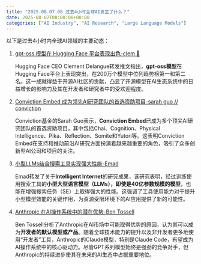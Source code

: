 ```yaml
---
title: "2025.08.07.08 过去4小时全球AI发生了什么？"
date: 2025-08-07T08:00:00+08:00
categories: ["AI Industry", "AI Research", "Large Language Models"]
---
```


以下是过去4小时内全球AI领域的主要动态：

1.  [gpt-oss 模型在 Hugging Face 平台表现出色-clem 🤗](https://x.com/ClementDelangue/status/1953215617047179466)

    Hugging Face CEO Clement Delangue转发推文指出，**gpt-oss模型**在Hugging Face平台上表现突出，在200万个模型中位列趋势榜第一和第二名。这一成就得益于开源AI社区的贡献，凸显了开源模型在AI生态系统中的日益增长的影响力及其在开发者和研究者中的受欢迎程度。

2.  [Conviction Embed 成为领先AI研究团队的首选资助项目-sarah guo // conviction](https://x.com/saranormous/status/1953209719449080122)

    Conviction基金的Sarah Guo表示，**Conviction Embed**已成为多个顶尖AI研究团队的首选资助项目，其中包括Chai、Cognition、Physical Intelligence、Pika、Reflection、Somite和Yutori等。这表明Conviction Embed在支持和推动前沿AI研究方面扮演着越来越重要的角色，吸引了众多创新型AI公司和项目的关注。

3.  [小型LLMs结合搜索工具实现强大性能-Emad](https://x.com/EMostaque/status/1953206962088235364)

    Emad转发了关于**Intelligent Internet**的研究成果，该研究表明，经过训练使用搜索工具的**小型大型语言模型（LLMs），即使是40亿参数规模的模型**，也能在增强搜索任务（SE）上取得强大的性能。这强调了工具使用能力对于提升小型模型效能的关键作用，为资源受限环境下的AI应用提供了新的可能性。

4.  [Anthropic 在AI操作系统中的潜在优势-Ben Tossell](https://x.com/bentossell/status/1953200316578709866)

    Ben Tossell分析了Anthropic在AI市场中可能取得优势的原因，认为其可以成为**开发者的默认模型或产品**。随着全球技术能力的提升以及非开发者更多地使用“开发者”工具，Anthropic的Claude模型，特别是Claude Code，有望成为AI操作系统中的核心驱动力。尽管GPT系列模型始终是强劲的竞争对手，但Anthropic的持续进步使其在未来的AI生态中占据重要地位。